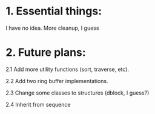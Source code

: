 # 1. Essential things:

   I have no idea. More cleanup, I guess



# 2. Future plans:

   2.1 Add more utility functions (sort, traverse, etc).
  
   2.2 Add two ring buffer implementations.
  
   2.3 Change some classes to structures (dblock, I guess?)
  
   2.4 Inherit from sequence
  

